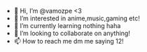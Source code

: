 - 👋 Hi, I’m @vamozpe <3
- 👀 I’m interested in anime,music,gaming etc!
- 🌱 I’m currently learning nothing haha
- 💞️ I’m looking to collaborate on anything!
- 📫 How to reach me dm me saying 12! 

<!---
vamozpe/vamozpe is a ✨ special ✨ repository because its `README.md` (this file) appears on your GitHub profile.
You can click the Preview link to take a look at your changes.
--->
